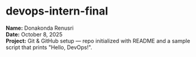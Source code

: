 # devops-intern-final

**Name:** Donakonda Renusri  
**Date:** October 8, 2025  
**Project:** Git & GitHub setup — repo initialized with README and a sample script that prints "Hello, DevOps!".
